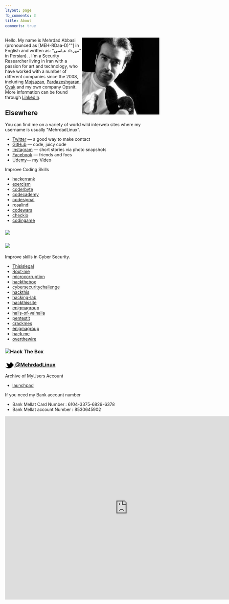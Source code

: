 ```yaml
---
layout: page
fb_comments: 3
title: About
comments: true
---
```


<img src="portrait.jpg" width="50%" align="right">

Hello. My name is Mehrdad Abbasi (pronounced as [MEH-RDaa-D)""] in English and written as: "مهرداد عباسی" in Persian). . I'm a Security Researcher living in Iran with a passion for art and technology, who have worked with a number of different companies since the 2008, including
[Mojsazan](https://www.Mojsazan.com),
[Pardazeshgaran](https://Pardazeshgaran.com),
[Cvak](https://www.Cvak.com/)
and my own company Opsnit.
More information can be found through [LinkedIn](http://www.linkedin.com/in/MehrdadLinux).


## Elsewhere

You can find me on a variety of world wild interweb sites where my username is usually "MehrdadLinux".

- [Twitter](http://twitter.com/MehrdadLinux) — a good way to make contact
- [GitHub](https://github.com/MehrdadLinux) — code, juicy code
- [Instagram](http://instagram.com/MehrdadLinux/) — short stories via photo snapshots
- [Facebook](http://www.facebook.com/MehrdadLinux) — friends and foes
- [Udemy](https://www.udemy.com/user/mehrdad-linux/)— my Video


Improve Coding Skills

- [hackerrank](https://www.hackerrank.com/mehrdadlinux)
- [exercism](https://exercism.io/profiles/MehrdadLinux) 
- [coderbyte](https://coderbyte.com/profile/mehrdadlinux)
- [codecademy](https://www.codecademy.com/MehrdadLinux)
- [codesignal](https://app.codesignal.com/profile/mehrdadlinux)
- [rosalind](http://rosalind.info/users/Mehrdadlinux/) 
- [codewars](https://www.codewars.com/users/mehrdadlinux) 
- [checkio](https://py.checkio.org/user/mehrdadlinux/) 
- [codingame](https://www.codingame.com/profile/dd19d7ad535a1a90d85caa6d1f49cd777501451) 

### <img src="http://www.codeabbey.com/index/user_banner/mehrdadlinux.png" />
### <img src="https://projecteuler.net/profile/mehrdadlinux2.png" />

Improve skills in Cyber Security. 

- [Thisislegal](https://thisislegal.com/user/profile/mehrdadlinux)
- [Root-me](https://https://www.root-me.org/mehrdadlinux)
- [microcorruption](https://microcorruption.com/profile/39418)
- [hackthebox](https://www.hackthebox.eu/profile/127085)
- [cybersecuritychallenge](https://pod.cybersecuritychallenge.org.uk/user/view.php?id=35817)
- [hackthis](https://www.hackthis.co.uk/user/mehrdadlinux)
- [hacking-lab](https://www.hacking-lab.com/user/profile/mehrdadlinux/)
- [hackthissite](https://www.hackthissite.org/user/view/mehrdadlinux/)
- [enigmagroup](https://www.enigmagroup.org/profile/53552)
- [halls-of-valhalla](https://halls-of-valhalla.org/beta/user/mehrdadlinux)
- [pentestit](https://lab.pentestit.ru/profile/mehrdadlinux)
- [crackmes](https://crackmes.one/user/mehrdadlinux)
- [enigmagroup](https://www.enigmagroup.org/profile/53552)
- [hack.me](https://me.hack.me/)
- [overthewire](http://overthewire.org/wargames/)

### <img src="https://www.hackthebox.eu/badge/image/127085" alt="Hack The Box">


### [<img src="/res/twitter.png" width="29" height="20" style="display:inline-block;vertical-align:middle"> @MehrdadLinux](http://twitter.com/MehrdadLinux)

Archive of MyUsers Account 

- [launchpad](https://launchpad.net/~mehrdadlinux)

If you need my Bank account number

- Bank Mellat Card Number : 6104-3375-6829-6378
- Bank Mellat account Number : 8530645902


<iframe src="https://www.google.com/calendar/embed?height=600&amp;wkst=1&amp;bgcolor=%23FFFFFF&amp;src=mehrdadlinux%40gmail.com&amp;color=%232952A3&amp;ctz=Asia%2FTehran" style=" border-width:0 " width="800" height="600" frameborder="0" scrolling="no"></iframe>

<script>
  ((window.gitter = {}).chat = {}).options = {
    room: 'MehrdadLinux/MyBlog'
  };
</script>
<script src="https://sidecar.gitter.im/dist/sidecar.v1.js" async defer></script>
